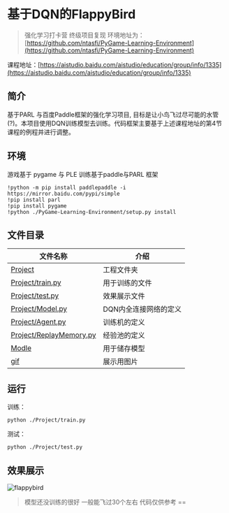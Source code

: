 # 基于DQN的FlappyBird

> 强化学习打卡营 终级项目复现
环境地址为：[https://github.com/ntasfi/PyGame-Learning-Environment](https://github.com/ntasfi/PyGame-Learning-Environment)

课程地址：[https://aistudio.baidu.com/aistudio/education/group/info/1335](https://aistudio.baidu.com/aistudio/education/group/info/1335)

## 简介
基于PARL 与百度Paddle框架的强化学习项目, 目标是让小鸟飞过尽可能的水管(?)。本项目使用DQN训练模型去训练。代码框架主要基于上述课程地址的第4节课程的例程并进行调整。

## 环境
游戏基于 pygame 与 PLE 
训练基于paddle与PARL 框架
```
!python -m pip install paddlepaddle -i https://mirror.baidu.com/pypi/simple
!pip install parl
!pip install pygame
!python ./PyGame-Learning-Environment/setup.py install
```

## 文件目录
文件名称|介绍
---|---
[Project](./Project)|工程文件夹
[Project/train.py](./Project/train.py)| 用于训练的文件
[Project/test.py](./Project/test.py) |效果展示文件
[Project/Model.py](./Project/Model.py)| DQN内全连接网络的定义
[Project/Agent.py](./Project/Agent.py) | 训练机的定义
[Project/ReplayMemory.py](./Project/RelpayMemory.py)| 经验池的定义
[Modle](./Model)|用于储存模型
[gif](./gif)|展示用图片

## 运行
训练：
```
python ./Project/train.py
```
测试：
```
python ./Project/test.py
```

## 效果展示
![flappybird](./gif/flappybird1.gif)

> 模型还没训练的很好 一般能飞过30个左右 代码仅供参考 == 
